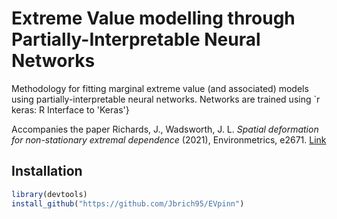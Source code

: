 #  Extreme Value modelling through Partially-Interpretable Neural Networks
Methodology for fitting marginal extreme value (and associated) models using partially-interpretable neural networks. Networks are trained using `r keras: R Interface to 'Keras'}

Accompanies the paper Richards, J., Wadsworth, J. L. <i>Spatial deformation for non-stationary extremal dependence</i> (2021), Environmetrics, e2671. [Link](https://onlinelibrary.wiley.com/doi/full/10.1002/env.2671)
## Installation

```r
library(devtools)
install_github("https://github.com/Jbrich95/EVpinn")

```

